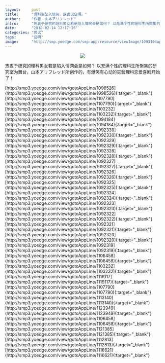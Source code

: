 ```yaml
---
layout:     post
title:      "理科生坠入情网，故尝试证明。"
author:     "作者：山本アリフレッド"
intro:      "热衷于研究的理科男女若是陷入情网会是如何？ 以充满个性的理科生所聚集的研究室为舞台，山本アリフレッド所创作的，有爆笑有心动的实验理科恋爱喜剧开始了！"
date:       "2018-02-14 12:17:16"
categories: "尝试"
tags:       "证明"
image:      "http://smp.yoedge.com/smp-app/resource/viewImage/1003104appline.png"
---
```

<div style="text-align: center">
<p><img src="http://smp.yoedge.com/smp-app/resource/viewImage/1003104appline.png"/></p>
</div>
<p class="post-meta">
<span>热衷于研究的理科男女若是陷入情网会是如何？ 以充满个性的理科生所聚集的研究室为舞台，山本アリフレッド所创作的，有爆笑有心动的实验理科恋爱喜剧开始了！</span>
</p>
[http://smp3.yoedge.com/view/gotoAppLine/1098526](http://smp3.yoedge.com/view/gotoAppLine/1098526){:target="_blank"}
[http://smp3.yoedge.com/view/gotoAppLine/1107790](http://smp3.yoedge.com/view/gotoAppLine/1107790){:target="_blank"}
[http://smp3.yoedge.com/view/gotoAppLine/1103232](http://smp3.yoedge.com/view/gotoAppLine/1103232){:target="_blank"}
[http://smp3.yoedge.com/view/gotoAppLine/1094184](http://smp3.yoedge.com/view/gotoAppLine/1094184){:target="_blank"}
[http://smp3.yoedge.com/view/gotoAppLine/1092330](http://smp3.yoedge.com/view/gotoAppLine/1092330){:target="_blank"}
[http://smp3.yoedge.com/view/gotoAppLine/1092329](http://smp3.yoedge.com/view/gotoAppLine/1092329){:target="_blank"}
[http://smp3.yoedge.com/view/gotoAppLine/1092328](http://smp3.yoedge.com/view/gotoAppLine/1092328){:target="_blank"}
[http://smp3.yoedge.com/view/gotoAppLine/1092327](http://smp3.yoedge.com/view/gotoAppLine/1092327){:target="_blank"}
[http://smp3.yoedge.com/view/gotoAppLine/1092326](http://smp3.yoedge.com/view/gotoAppLine/1092326){:target="_blank"}
[http://smp3.yoedge.com/view/gotoAppLine/1092325](http://smp3.yoedge.com/view/gotoAppLine/1092325){:target="_blank"}
[http://smp3.yoedge.com/view/gotoAppLine/1092324](http://smp3.yoedge.com/view/gotoAppLine/1092324){:target="_blank"}
[http://smp3.yoedge.com/view/gotoAppLine/1092323](http://smp3.yoedge.com/view/gotoAppLine/1092323){:target="_blank"}
[http://smp3.yoedge.com/view/gotoAppLine/1092322](http://smp3.yoedge.com/view/gotoAppLine/1092322){:target="_blank"}
[http://smp3.yoedge.com/view/gotoAppLine/1092321](http://smp3.yoedge.com/view/gotoAppLine/1092321){:target="_blank"}
[http://smp3.yoedge.com/view/gotoAppLine/1092320](http://smp3.yoedge.com/view/gotoAppLine/1092320){:target="_blank"}
[http://smp3.yoedge.com/view/gotoAppLine/1092319](http://smp3.yoedge.com/view/gotoAppLine/1092319){:target="_blank"}
[http://smp3.yoedge.com/view/gotoAppLine/1106458](http://smp3.yoedge.com/view/gotoAppLine/1106458){:target="_blank"}
[http://smp3.yoedge.com/view/gotoAppLine/1103232](http://smp3.yoedge.com/view/gotoAppLine/1103232){:target="_blank"}
[http://smp3.yoedge.com/view/gotoAppLine/1119117](http://smp3.yoedge.com/view/gotoAppLine/1119117){:target="_blank"}
[http://smp3.yoedge.com/view/gotoAppLine/1107790](http://smp3.yoedge.com/view/gotoAppLine/1107790){:target="_blank"}
[http://smp3.yoedge.com/view/gotoAppLine/1113140](http://smp3.yoedge.com/view/gotoAppLine/1113140){:target="_blank"}
[http://smp3.yoedge.com/view/gotoAppLine/1123949](http://smp3.yoedge.com/view/gotoAppLine/1123949){:target="_blank"}
[http://smp3.yoedge.com/view/gotoAppLine/1106458](http://smp3.yoedge.com/view/gotoAppLine/1106458){:target="_blank"}
[http://smp3.yoedge.com/view/gotoAppLine/1121385](http://smp3.yoedge.com/view/gotoAppLine/1121385){:target="_blank"}
[http://smp3.yoedge.com/view/gotoAppLine/1112813](http://smp3.yoedge.com/view/gotoAppLine/1112813){:target="_blank"}
[http://smp3.yoedge.com/view/gotoAppLine/1116621](http://smp3.yoedge.com/view/gotoAppLine/1116621){:target="_blank"}


